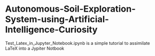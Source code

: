 # Autonomous-Soil-Exploration-System-using-Artificial-Intelligence-Curiosity

Test_Latex_in_Jupyter_Notebook.ipynb is a simple tutorial to assimilate LaTeX into a Jypiter Notbook
